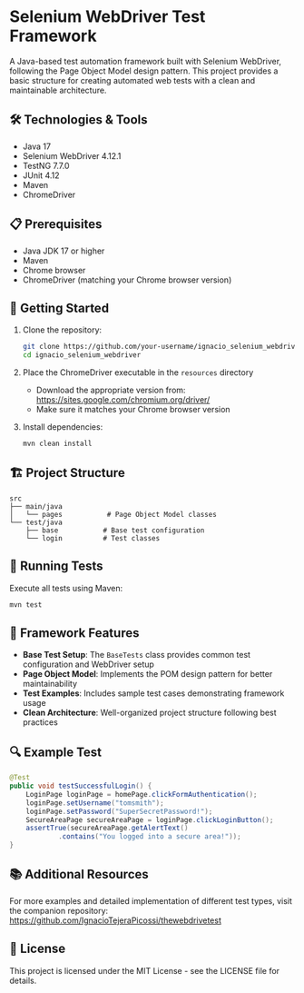 # Selenium WebDriver Test Framework

A Java-based test automation framework built with Selenium WebDriver, following the Page Object Model design pattern. This project provides a basic structure for creating automated web tests with a clean and maintainable architecture.

## 🛠 Technologies & Tools

- Java 17
- Selenium WebDriver 4.12.1
- TestNG 7.7.0
- JUnit 4.12
- Maven
- ChromeDriver

## 📋 Prerequisites

- Java JDK 17 or higher
- Maven
- Chrome browser
- ChromeDriver (matching your Chrome browser version)

## 🚀 Getting Started

1. Clone the repository:
   ```bash
   git clone https://github.com/your-username/ignacio_selenium_webdriver.git
   cd ignacio_selenium_webdriver
   ```

2. Place the ChromeDriver executable in the `resources` directory
   - Download the appropriate version from: https://sites.google.com/chromium.org/driver/
   - Make sure it matches your Chrome browser version

3. Install dependencies:
   ```bash
   mvn clean install
   ```

## 🏗 Project Structure

```
src
├── main/java
│   └── pages           # Page Object Model classes
└── test/java
    ├── base           # Base test configuration
    └── login          # Test classes
```

## 🧪 Running Tests

Execute all tests using Maven:
```bash
mvn test
```

## 📝 Framework Features

- **Base Test Setup**: The `BaseTests` class provides common test configuration and WebDriver setup
- **Page Object Model**: Implements the POM design pattern for better maintainability
- **Test Examples**: Includes sample test cases demonstrating framework usage
- **Clean Architecture**: Well-organized project structure following best practices

## 🔍 Example Test

```java
@Test
public void testSuccessfulLogin() {
    LoginPage loginPage = homePage.clickFormAuthentication();
    loginPage.setUsername("tomsmith");
    loginPage.setPassword("SuperSecretPassword!");
    SecureAreaPage secureAreaPage = loginPage.clickLoginButton();
    assertTrue(secureAreaPage.getAlertText()
            .contains("You logged into a secure area!"));
}
```

## 📚 Additional Resources

For more examples and detailed implementation of different test types, visit the companion repository: https://github.com/IgnacioTejeraPicossi/thewebdrivetest

## 📄 License

This project is licensed under the MIT License - see the LICENSE file for details.

